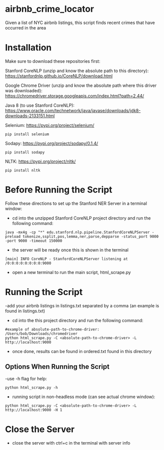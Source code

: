 # airbnb_crime_locator
Given a list of NYC airbnb listings, this script finds recent crimes that have occurred in the area 


# Installation
Make sure to download these repositories first:

Stanford CoreNLP (unzip and know the absolute path to this directory): https://stanfordnlp.github.io/CoreNLP/download.html

Google Chrome Driver (unzip and know the absolute path where this driver was downloaded): https://chromedriver.storage.googleapis.com/index.html?path=2.44/

Java 8 (to use Stanford CoreNLP): https://www.oracle.com/technetwork/java/javase/downloads/jdk8-downloads-2133151.html

Selenium: https://pypi.org/project/selenium/
```
pip install selenium
```
Sodapy: https://pypi.org/project/sodapy/0.1.4/
```
pip install sodapy
``` 
      
NLTK: https://pypi.org/project/nltk/
```
pip install nltk
```

# Before Running the Script
Follow these directions to set up the Stanford NER Server in a terminal window:
- cd into the unzipped Stanford CoreNLP project directory and run the following command:
 ```
 java -mx4g -cp "*" edu.stanford.nlp.pipeline.StanfordCoreNLPServer -preload tokenize,ssplit,pos,lemma,ner,parse,depparse -status_port 9000 -port 9000 -timeout 150000
```
- the server will be ready once this is shown in the terminal
```
[main] INFO CoreNLP - StanfordCoreNLPServer listening at /0:0:0:0:0:0:0:0:9000
```
- open a new terminal to run the main script, html_scrape.py

# Running the Script
-add your airbnb listings in listings.txt separated by a comma (an example is found in listings.txt)
- cd into the this project directory and run the following command:
```
#example of absolute-path-to-chrome-driver: /Users/bob/Downloads/chromedriver
python html_scrape.py -C <absolute-path-to-chrome-driver> -L http://localhost:9000
```
- once done, results can be found in ordered.txt found in this directory
## Options When Running the Script
-use -h flag for help:
```
python html_scrape.py -h
```
- running script in non-headless mode (can see actual chrome window):
```
python html_scrape.py -C <absolute-path-to-chrome-driver> -L http://localhost:9000 -H 1
```
# Close the Server
- close the server with ctrl+c in the terminal with server info
